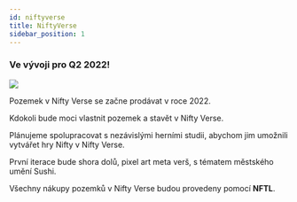 ```yaml
---
id: niftyverse
title: NiftyVerse
sidebar_position: 1
---
```


### Ve vývoji pro Q2 2022!

![](/img/niftyverse-snarfy.gif)

Pozemek v Nifty Verse se začne prodávat v roce 2022.

Kdokoli bude moci vlastnit pozemek a stavět v Nifty Verse.

Plánujeme spolupracovat s nezávislými herními studii, abychom jim umožnili vytvářet hry Nifty v Nifty Verse.

První iterace bude shora dolů, pixel art meta verš, s tématem městského umění Sushi.

Všechny nákupy pozemků v Nifty Verse budou provedeny pomocí **NFTL**.
